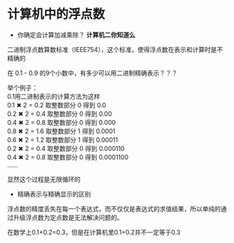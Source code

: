 # 计算机中的浮点数

* 你确定会计算加减乘除？ **计算机二你知道么**

二进制浮点数算数标准（IEEE754），这个标准，使得浮点数在表示和计算时是不精确的

在 0.1 - 0.9 的9个小数中，有多少可以用二进制精确表示？？？

举个例子：  
0.1用二进制表示的计算方法为这样   
0.1 ✖ 2 = 0.2 取整数部分 0 得到 0.0    
0.2 ✖ 2 = 0.4 取整数部分 0 得到 0.00   
0.4 ✖ 2 = 0.8 取整数部分 0 得到 0.000  
0.8 ✖ 2 = 1.6 取整数部分 1 得到 0.0001  
0.6 ✖ 2 = 1.2 取整数部分 1 得到 0.00011  
0.2 ✖ 2 = 0.4 取整数部分 0 得到 0.000110    
0.4 ✖ 2 = 0.8 取整数部分 0 得到 0.0001100  
......

显然这个过程是无限循环的

* 精确表示与精确显示的区别

浮点数的精度丢失在每一个表达式，而不仅仅是表达式的求值结果，所以单纯的通过升级浮点数为定点数是无法解决问题的。

在数学上0.1+0.2=0.3，但是在计算机里0.1+0.2并不一定等于0.3
